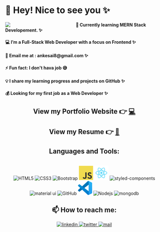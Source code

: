 

<!--
**ankesai8/ankesai8** is a ✨ _special_ ✨ repository because its `README.md` (this file) appears on your GitHub profile.

Here are some ideas to get you started:

- 🔭 I’m currently working on ...
- 🌱 I’m currently learning ...
- 👯 I’m looking to collaborate on ...
- 🤔 I’m looking for help with ...
- 💬 Ask me about ...
- 📫 How to reach me: ...
- 😄 Pronouns: ...
- ⚡ Fun fact: ...
-->
 <h1 align="left">👋 Hey! Nice to see you ✨</h1>
<div align="center">
  <img align="left" width="225" src="https://media.giphy.com/media/MPxg9U887PS0B8XT4J/giphy.gif" />
<div align="right" >
  <h4 align="left">🌱 Currently learning MERN Stack Developement. ✨</h4>
  <h4 align="left">💻 I’m a Full-Stack Web Developer with a focus on Frontend ✨ </h4>
  <h4 align="left">🤤 Email me at : ankesai8@gmail.com ✨ </h4>
  <h4 align="left">⚡ Fun fact: I don't hava job 😅 </h4>
  <h4 align="left">💡 I share my learning progress and projects on GitHub ✨</h4>
  <h4 align="left">💰 Looking for my first job as a Web Developer ✨</h4>
</div>
 
##
  
##  View my Portfolio Website 👉 [💻](https://anke-saiprasad-portfolio-8.netlify.app/)
  
##  View my Resume  👉 [📝](https://drive.google.com/file/d/11fLD8TDRVbc8BgHc5u4O4jgBV50pJhYR/view)

## Languages and Tools:
<br/>
  <img alt="HTML5" title="HTML" width="45px" src="https://img.icons8.com/color/48/000000/html-5.png"/>
  <img alt="CSS3" title="CSS" width="45px" src="https://img.icons8.com/color/48/000000/css3.png"/>
  <img alt="Bootstrap" title="Bootstrap" width="45px" src="https://img.icons8.com/color/48/000000/bootstrap.png"/>
  <img alt="JavaScript" title="JavaScript" width="45px" src="https://raw.githubusercontent.com/github/explore/80688e429a7d4ef2fca1e82350fe8e3517d3494d/topics/javascript/javascript.png" />
  <img alt="React" title="React" width="45px" src="https://raw.githubusercontent.com/github/explore/80688e429a7d4ef2fca1e82350fe8e3517d3494d/topics/react/react.png" />
  <img alt="styled-components" title="styled-components" width="45px" src="https://styled-components.com/logo.png"/>
  <img alt="material ui" title="Material UI" width="45px" src="https://img.icons8.com/color/48/000000/material-ui.png"/>
  <img alt="GitHub" title="GitHub" width="45px" src="https://img.icons8.com/github" />
  <img alt="Visual Studio Code" title="VS Code" width="45px" src="https://raw.githubusercontent.com/github/explore/80688e429a7d4ef2fca1e82350fe8e3517d3494d/topics/visual-studio-code/visual-studio-code.png" />
  <img alt="Nodejs" title="Nodejs" width="45px" src="https://img.icons8.com/color/54087/nodejs.png" />
  <img alt="mongodb" title="MongoDB" width="45px" src="https://img.icons8.com/color/48/000000/mongodb.png"/>

  <br/>


##
 
## 📫 How to reach me: 
<div align="center">
  <a href="https://www.linkedin.com/in/anke-saiprasad-b5594a22a/">
    <img alt="linkedin" title="LinkedIn" width="65px" src="https://user-images.githubusercontent.com/64198045/143304055-362fe9e0-c016-4e1f-8cd3-1488ccafaa48.gif"/>
  </a>
  <a href="https://twitter.com/saiprasad_264">
   <img alt="twitter" title="Twitter" width="65px" src="https://user-images.githubusercontent.com/64198045/143304072-86665c35-b343-46fe-984c-93aec4b8e323.gif" />
  </a> 
  <a href="mailto:ankesai8@gmail.com">
   <img alt="mail" title="Mail" width="65px" src="https://c.tenor.com/DM_1ESTpyF8AAAAC/gmail.gif" />
  </a>

</div>

</div>
